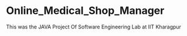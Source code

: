# Online_Medical_Shop_Manager
This was the JAVA Project Of Software Engineering Lab at IIT Kharagpur
